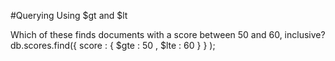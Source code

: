 #Querying Using $gt and $lt

Which of these finds documents with a score between 50 and 60, inclusive?
db.scores.find({ score : { $gte : 50 , $lte : 60 } } );